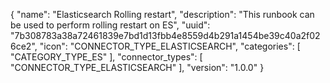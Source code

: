 {
  "name": "Elasticsearch Rolling restart",
  "description": "This runbook can be used to perform rolling restart on ES",
  "uuid": "7b308783a38a72461839e7bd1d13fbb4e8559d4b291a1454be39c40a2f026ce2",
  "icon": "CONNECTOR_TYPE_ELASTICSEARCH",
  "categories": [ "CATEGORY_TYPE_ES" ],
  "connector_types": [ "CONNECTOR_TYPE_ELASTICSEARCH" ],
  "version": "1.0.0"
}
